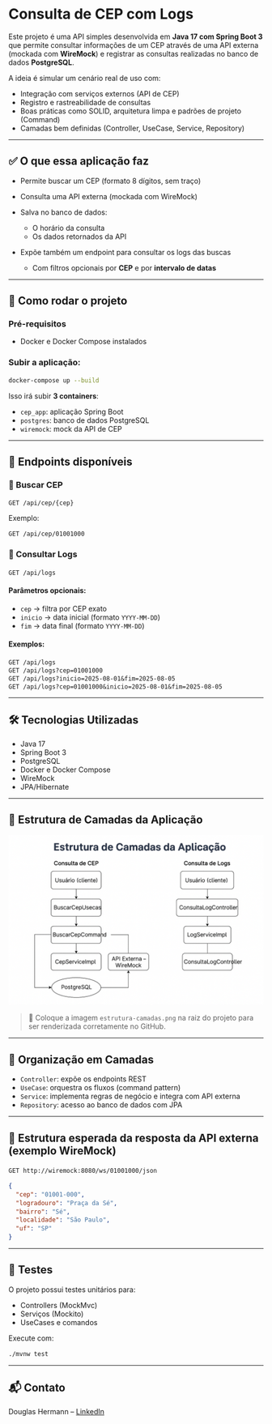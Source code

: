 # Consulta de CEP com Logs

Este projeto é uma API simples desenvolvida em **Java 17 com Spring Boot 3** que permite consultar informações de um CEP através de uma API externa (mockada com **WireMock**) e registrar as consultas realizadas no banco de dados **PostgreSQL**.

A ideia é simular um cenário real de uso com:

* Integração com serviços externos (API de CEP)
* Registro e rastreabilidade de consultas
* Boas práticas como SOLID, arquitetura limpa e padrões de projeto (Command)
* Camadas bem definidas (Controller, UseCase, Service, Repository)

---

## ✅ O que essa aplicação faz

* Permite buscar um CEP (formato 8 dígitos, sem traço)
* Consulta uma API externa (mockada com WireMock)
* Salva no banco de dados:

  * O horário da consulta
  * Os dados retornados da API
* Expõe também um endpoint para consultar os logs das buscas

  * Com filtros opcionais por **CEP** e por **intervalo de datas**

---

## 🚀 Como rodar o projeto

### Pré-requisitos

* Docker e Docker Compose instalados

### Subir a aplicação:

```bash
docker-compose up --build
```

Isso irá subir **3 containers**:

* `cep_app`: aplicação Spring Boot
* `postgres`: banco de dados PostgreSQL
* `wiremock`: mock da API de CEP

---

## 🔗 Endpoints disponíveis

### 📍 Buscar CEP

`GET /api/cep/{cep}`

Exemplo:

```
GET /api/cep/01001000
```

### 📄 Consultar Logs

`GET /api/logs`

#### Parâmetros opcionais:

* `cep` → filtra por CEP exato
* `inicio` → data inicial (formato `YYYY-MM-DD`)
* `fim` → data final (formato `YYYY-MM-DD`)

#### Exemplos:

```
GET /api/logs
GET /api/logs?cep=01001000
GET /api/logs?inicio=2025-08-01&fim=2025-08-05
GET /api/logs?cep=01001000&inicio=2025-08-01&fim=2025-08-05
```

---

## 🛠 Tecnologias Utilizadas

* Java 17
* Spring Boot 3
* PostgreSQL
* Docker e Docker Compose
* WireMock
* JPA/Hibernate

---

## 🧱 Estrutura de Camadas da Aplicação

![estrutura-camadas](estrutura-camadas.png)

> 📌 Coloque a imagem `estrutura-camadas.png` na raiz do projeto para ser renderizada corretamente no GitHub.

---

## 📌 Organização em Camadas

* `Controller`: expõe os endpoints REST
* `UseCase`: orquestra os fluxos (command pattern)
* `Service`: implementa regras de negócio e integra com API externa
* `Repository`: acesso ao banco de dados com JPA

---

## 📂 Estrutura esperada da resposta da API externa (exemplo WireMock)

`GET http://wiremock:8080/ws/01001000/json`

```json
{
  "cep": "01001-000",
  "logradouro": "Praça da Sé",
  "bairro": "Sé",
  "localidade": "São Paulo",
  "uf": "SP"
}
```

---

## 🧪 Testes

O projeto possui testes unitários para:

* Controllers (MockMvc)
* Serviços (Mockito)
* UseCases e comandos

Execute com:

```bash
./mvnw test
```

---

## 📬 Contato

Douglas Hermann – [LinkedIn](https://www.linkedin.com/in/douglas-hermann-de-araujo/)

